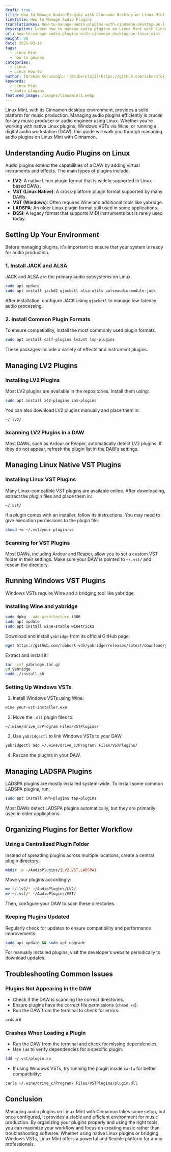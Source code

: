 ```yaml
---
draft: true
title: How to Manage Audio Plugins with Cinnamon Desktop on Linux Mint
linkTitle: How to Manage Audio Plugins
translationKey: how-to-manage-audio-plugins-with-cinnamon-desktop-on-linux-mint
description: Learn how to manage audio plugins on Linux Mint with Cinnamon.
url: how-to-manage-audio-plugins-with-cinnamon-desktop-on-linux-mint
weight: 90
date: 2025-03-11
tags:
  - Linux Mint
  - how-to guides
categories:
  - Linux
  - Linux How-to
author: İbrahim Korucuoğlu ([@siberoloji](https://github.com/siberoloji))
keywords:
  - Linux Mint
  - audio plugins
featured_image: /images/linuxmint1.webp
---
```

Linux Mint, with its Cinnamon desktop environment, provides a solid platform for music production. Managing audio plugins efficiently is crucial for any music producer or audio engineer using Linux. Whether you're working with native Linux plugins, Windows VSTs via Wine, or running a digital audio workstation (DAW), this guide will walk you through managing audio plugins on Linux Mint with Cinnamon.

## Understanding Audio Plugins on Linux

Audio plugins extend the capabilities of a DAW by adding virtual instruments and effects. The main types of plugins include:

- **LV2**: A native Linux plugin format that is widely supported in Linux-based DAWs.
- **VST (Linux Native)**: A cross-platform plugin format supported by many DAWs.
- **VST (Windows)**: Often requires Wine and additional tools like yabridge.
- **LADSPA**: An older Linux plugin format still used in some applications.
- **DSSI**: A legacy format that supports MIDI instruments but is rarely used today.

## Setting Up Your Environment

Before managing plugins, it's important to ensure that your system is ready for audio production.

### 1. Install JACK and ALSA

JACK and ALSA are the primary audio subsystems on Linux.

```bash
sudo apt update
sudo apt install jackd2 qjackctl alsa-utils pulseaudio-module-jack
```

After installation, configure JACK using `qjackctl` to manage low-latency audio processing.

### 2. Install Common Plugin Formats

To ensure compatibility, install the most commonly used plugin formats.

```bash
sudo apt install calf-plugins lv2vst lsp-plugins
```

These packages include a variety of effects and instrument plugins.

## Managing LV2 Plugins

### Installing LV2 Plugins

Most LV2 plugins are available in the repositories. Install them using:

```bash
sudo apt install x42-plugins zam-plugins
```

You can also download LV2 plugins manually and place them in:

```
~/.lv2/
```

### Scanning LV2 Plugins in a DAW

Most DAWs, such as Ardour or Reaper, automatically detect LV2 plugins. If they do not appear, refresh the plugin list in the DAW’s settings.

## Managing Linux Native VST Plugins

### Installing Linux VST Plugins

Many Linux-compatible VST plugins are available online. After downloading, extract the plugin files and place them in:

```
~/.vst/
```

If a plugin comes with an installer, follow its instructions. You may need to give execution permissions to the plugin file:

```bash
chmod +x ~/.vst/your-plugin.so
```

### Scanning for VST Plugins

Most DAWs, including Ardour and Reaper, allow you to set a custom VST folder in their settings. Make sure your DAW is pointed to `~/.vst/` and rescan the directory.

## Running Windows VST Plugins

Windows VSTs require Wine and a bridging tool like yabridge.

### Installing Wine and yabridge

```bash
sudo dpkg --add-architecture i386
sudo apt update
sudo apt install wine-stable winetricks
```

Download and install `yabridge` from its official GitHub page:

```bash
wget https://github.com/robbert-vdh/yabridge/releases/latest/download/yabridge.tar.gz
```

Extract and install it:

```bash
tar -xvf yabridge.tar.gz
cd yabridge
sudo ./install.sh
```

### Setting Up Windows VSTs

1. Install Windows VSTs using Wine:

```bash
wine your-vst-installer.exe
```

2. Move the `.dll` plugin files to:

```
~/.wine/drive_c/Program Files/VSTPlugins/
```

3. Use `yabridgectl` to link Windows VSTs to your DAW:

```bash
yabridgectl add ~/.wine/drive_c/Program\ Files/VSTPlugins/
```

4. Rescan the plugins in your DAW.

## Managing LADSPA Plugins

LADSPA plugins are mostly installed system-wide. To install some common LADSPA plugins, run:

```bash
sudo apt install swh-plugins tap-plugins
```

Most DAWs detect LADSPA plugins automatically, but they are primarily used in older applications.

## Organizing Plugins for Better Workflow

### Using a Centralized Plugin Folder

Instead of spreading plugins across multiple locations, create a central plugin directory:

```bash
mkdir -p ~/AudioPlugins/{LV2,VST,LADSPA}
```

Move your plugins accordingly:

```bash
mv ~/.lv2/* ~/AudioPlugins/LV2/
mv ~/.vst/* ~/AudioPlugins/VST/
```

Then, configure your DAW to scan these directories.

### Keeping Plugins Updated

Regularly check for updates to ensure compatibility and performance improvements:

```bash
sudo apt update && sudo apt upgrade
```

For manually installed plugins, visit the developer’s website periodically to download updates.

## Troubleshooting Common Issues

### Plugins Not Appearing in the DAW

- Check if the DAW is scanning the correct directories.
- Ensure plugins have the correct file permissions (`chmod +x`).
- Run the DAW from the terminal to check for errors:

```bash
ardour6
```

### Crashes When Loading a Plugin

- Run the DAW from the terminal and check for missing dependencies.
- Use `ldd` to verify dependencies for a specific plugin:

```bash
ldd ~/.vst/plugin.so
```

- If using Windows VSTs, try running the plugin inside `carla` for better compatibility:

```bash
carla ~/.wine/drive_c/Program\ Files/VSTPlugins/plugin.dll
```

## Conclusion

Managing audio plugins on Linux Mint with Cinnamon takes some setup, but once configured, it provides a stable and efficient environment for music production. By organizing your plugins properly and using the right tools, you can maximize your workflow and focus on creating music rather than troubleshooting software. Whether using native Linux plugins or bridging Windows VSTs, Linux Mint offers a powerful and flexible platform for audio professionals.
